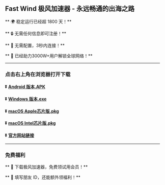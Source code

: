 ## Fast Wind 极风加速器 - 永远畅通的出海之路

** :earth_africa: 稳定运行已经超 1800 天！**

** :lock: 无需任何信息即可注册！**

** :rocket: 无需配置，3秒内连接！**

** :man: 已经助力3000W+用户解锁全球网络！**

----
### 点击右上角在浏览器打开下载
#### :arrow_double_down: [Android 版本.APK](https://app.jfeng.net/download/android/wind-1.1.5-250517-fast-wind-release.apk)
#### :arrow_double_down: [Windows 版本.exe](https://app.jfeng.net/download/windows/FastWindSetup-1.5.4.rar)
#### :arrow_double_down: [macOS Apple芯片版.pkg](https://app.jfeng.net/download/macos/fastwind-1.5.4-arm64.pkg)
#### :arrow_double_down: [macOS Intel芯片版.pkg](https://app.jfeng.net/download/macos/fastwind-1.5.4.pkg)

#### :arrow_double_down: [官方网站链接](https://jfeng.net)
----
### 免费福利
** :gift: 下载极风加速器，免费领试用会员！**

** :gift: 填写朋友 ID，还能额外领福利！**
